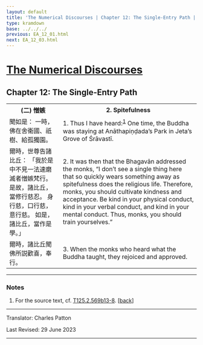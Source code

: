 ```yaml
---
layout: default
title: 'The Numerical Discourses | Chapter 12: The Single-Entry Path | 2. Spitefulness'
type: kramdown
base: ../../../
previous: EA_12_01.html
next: EA_12_03.html
---
```


<h1><a href='../index.html'>The Numerical Discourses</a></h1>
<h2>Chapter 12: The Single-Entry Path</h2>

<table class="trans">
  <th class='ch'>(二) 憎嫉</th>
  <th class='en'>2. Spitefulness</th>
  <tr>
    <td class='ch' title='T125.2.569b13'>聞如是： 一時，佛在舍衞國、祇樹、給孤獨園。</td>
    <td id='p1'>1. Thus I have heard:<sup id="ref1"><a href="#n1">1</a></sup> One time, the Buddha was staying at Anāthapiṇḍada’s Park in Jeta’s Grove of Śrāvastī.</td>
  </tr>
  <tr>
    <td class='ch' title='T125.2.569b14'>爾時，世尊告諸比丘： 「我於是中不見一法速磨滅者憎嫉梵行。 是故，諸比丘，當修行慈忍。 身行慈，口行慈，意行慈。 如是，諸比丘，當作是學。」</td>
    <td id='p2'>2. It was then that the Bhagavān addressed the monks, “I don’t see a single thing here that so quickly wears something away as spitefulness does the religious life. Therefore, monks, you should cultivate kindness and acceptance. Be kind in your physical conduct, kind in your verbal conduct, and kind in your mental conduct. Thus, monks, you should train yourselves.”</td>
  </tr>
  <tr>
    <td class='ch' title='T125.2.569b17'>爾時，諸比丘聞佛所説歡喜，奉行。</td>
    <td id='p3'>3. When the monks who heard what the Buddha taught, they rejoiced and approved.</td>
  </tr>
</table>

<hr/>

<h3 id="notes">Notes</h3>

<ol class="notes-list">
<li id="n1"><p>For the source text, cf. <a href="https://cbetaonline.dila.edu.tw/zh/T02n0125_p0569b13" target="_blank">T125.2.569b13-8</a>. [<a href="#ref1">back</a>]</p></li>
</ol>
<hr/>

<p class="translator">Translator: Charles Patton</p>
<p class='revised'>Last Revised: 29 June 2023</p>

<hr/>